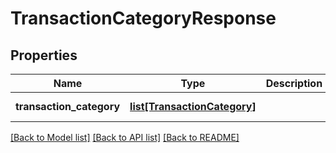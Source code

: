 # TransactionCategoryResponse


## Properties
Name | Type | Description | Notes
------------ | ------------- | ------------- | -------------
**transaction_category** | [**list[TransactionCategory]**](TransactionCategory.md) |  | [optional] [readonly] 

[[Back to Model list]](../README.md#documentation-for-models) [[Back to API list]](../README.md#documentation-for-api-endpoints) [[Back to README]](../README.md)


